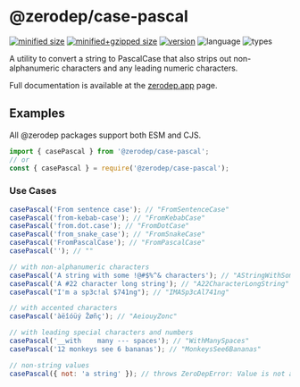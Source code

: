 # @zerodep/case-pascal

[![minified size](https://img.shields.io/bundlephobia/min/@zerodep/case-pascal?style=flat-square&color=blue)](https://bundlephobia.com/package/@zerodep/case-pascal)
[![minified+gzipped size](https://img.shields.io/bundlephobia/minzip/@zerodep/case-pascal?style=flat-square&color=blue)](https://bundlephobia.com/package/@zerodep/case-pascal)
[![version](https://img.shields.io/npm/v/@zerodep/case-pascal?style=flat-square&color=blue)](https://www.npmjs.com/package/@zerodep/case-pascal)
![language](https://img.shields.io/badge/typescript-100%25-blue?style=flat-square)
![types](https://img.shields.io/badge/types-included-blue?style=flat-square)

A utility to convert a string to PascalCase that also strips out non-alphanumeric characters and any leading numeric characters.

Full documentation is available at the [zerodep.app](http://zerodep.app/#/case/pascal) page.

## Examples

All @zerodep packages support both ESM and CJS.

```javascript
import { casePascal } from '@zerodep/case-pascal';
// or
const { casePascal } = require('@zerodep/case-pascal');
```

### Use Cases

```javascript
casePascal('From sentence case'); // "FromSentenceCase"
casePascal('from-kebab-case'); // "FromKebabCase"
casePascal('from.dot.case'); // "FromDotCase"
casePascal('from_snake_case'); // "FromSnakeCase"
casePascal('FromPascalCase'); // "FromPascalCase"
casePascal(''); // ""

// with non-alphanumeric characters
casePascal('A string with some !@#$%^& characters'); // "AStringWithSomeCharacters"
casePascal('A #22 character long string'); // "A22CharacterLongString"
casePascal("I'm a sp3c!al $741ng"); // "IMASp3cAl741ng"

// with accented characters
casePascal('àëîóüý Žøñç'); // "AeiouyZonc"

// with leading special characters and numbers
casePascal('__with    many --- spaces'); // "WithManySpaces"
casePascal('12 monkeys see 6 bananas'); // "MonkeysSee6Bananas"

// non-string values
casePascal({ not: 'a string' }); // throws ZeroDepError: Value is not a string
```
